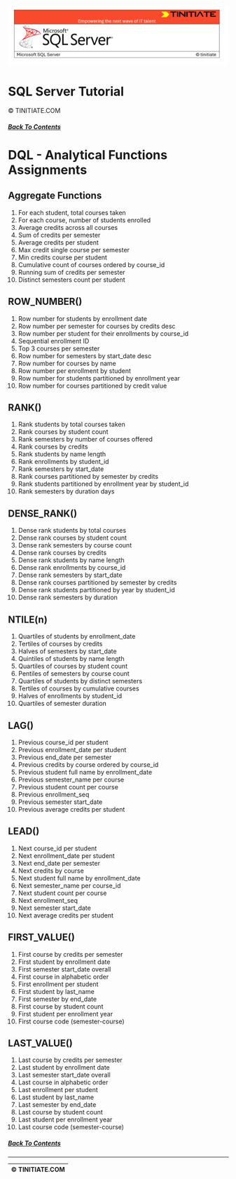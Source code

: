 ![SQL Server Tinitiate Image](../../../sqlserver-sql/sqlserver.png)

# SQL Server Tutorial
&copy; TINITIATE.COM

##### [Back To Contents](./README.md)

# DQL - Analytical Functions Assignments

## Aggregate Functions
1. For each student, total courses taken
2. For each course, number of students enrolled
3. Average credits across all courses
4. Sum of credits per semester
5. Average credits per student
6. Max credit single course per semester
7. Min credits course per student
8. Cumulative count of courses ordered by course_id
9. Running sum of credits per semester
10. Distinct semesters count per student

## ROW_NUMBER()
1. Row number for students by enrollment date
2. Row number per semester for courses by credits desc
3. Row number per student for their enrollments by course_id
4. Sequential enrollment ID
5. Top 3 courses per semester
6. Row number for semesters by start_date desc
7. Row number for courses by name
8. Row number per enrollment by student
9. Row number for students partitioned by enrollment year
10. Row number for courses partitioned by credit value

## RANK()
1. Rank students by total courses taken
2. Rank courses by student count
3. Rank semesters by number of courses offered
4. Rank courses by credits
5. Rank students by name length
6. Rank enrollments by student_id
7. Rank semesters by start_date
8. Rank courses partitioned by semester by credits
9. Rank students partitioned by enrollment year by student_id
10. Rank semesters by duration days

## DENSE_RANK()
1. Dense rank students by total courses
2. Dense rank courses by student count
3. Dense rank semesters by course count
4. Dense rank courses by credits
5. Dense rank students by name length
6. Dense rank enrollments by course_id
7. Dense rank semesters by start_date
8. Dense rank courses partitioned by semester by credits
9. Dense rank students partitioned by year by student_id
10. Dense rank semesters by duration

## NTILE(n)
1. Quartiles of students by enrollment_date
2. Tertiles of courses by credits
3. Halves of semesters by start_date
4. Quintiles of students by name length
5. Quartiles of courses by student count
6. Pentiles of semesters by course count
7. Quartiles of students by distinct semesters
8. Tertiles of courses by cumulative courses
9. Halves of enrollments by student_id
10. Quartiles of semester duration

## LAG()
1. Previous course_id per student
2. Previous enrollment_date per student
3. Previous end_date per semester
4. Previous credits by course ordered by course_id
5. Previous student full name by enrollment_date
6. Previous semester_name per course
7. Previous student count per course
8. Previous enrollment_seq
9. Previous semester start_date
10. Previous average credits per student

## LEAD()
1. Next course_id per student
2. Next enrollment_date per student
3. Next end_date per semester
4. Next credits by course
5. Next student full name by enrollment_date
6. Next semester_name per course_id
7. Next student count per course
8. Next enrollment_seq
9. Next semester start_date
10. Next average credits per student

## FIRST_VALUE()
1. First course by credits per semester
2. First student by enrollment date
3. First semester start_date overall
4. First course in alphabetic order
5. First enrollment per student
6. First student by last_name
7. First semester by end_date
8. First course by student count
9. First student per enrollment year
10. First course code (semester-course)

## LAST_VALUE()
1. Last course by credits per semester
2. Last student by enrollment date
3. Last semester start_date overall
4. Last course in alphabetic order
5. Last enrollment per student
6. Last student by last_name
7. Last semester by end_date
8. Last course by student count
9. Last student per enrollment year
10. Last course code (semester-course)

##### [Back To Contents](./README.md)
***
| &copy; TINITIATE.COM |
|----------------------|
